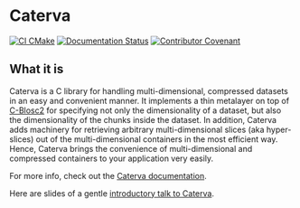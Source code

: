 # Caterva

[![CI CMake](https://github.com/Blosc/caterva/actions/workflows/cmake.yml/badge.svg)](https://github.com/Blosc/caterva/actions/workflows/cmake.yml)
[![Documentation Status](https://readthedocs.org/projects/caterva/badge/?version=latest)](https://caterva.readthedocs.io/en/latest/?badge=latest)
[![Contributor Covenant](https://img.shields.io/badge/Contributor%20Covenant-v2.0%20adopted-ff69b4.svg)](code_of_conduct.md)
## What it is

Caterva is a C library for handling multi-dimensional, compressed datasets in
an easy and convenient manner. It implements a thin metalayer on top of
[C-Blosc2](https://github.com/Blosc/c-blosc2) for specifying not only the
dimensionality of a dataset, but also the dimensionality of the chunks
inside the dataset. In addition, Caterva adds machinery for retrieving
arbitrary multi-dimensional slices (aka hyper-slices) out of the
multi-dimensional containers in the most efficient way. Hence, Caterva brings
the convenience of multi-dimensional and compressed containers to your
application very easily.

For more info, check out the
[Caterva documentation](https://caterva.readthedocs.io).
  
Here are slides of a gentle
[introductory talk to Caterva](https://blosc.github.io/caterva-scipy21).
